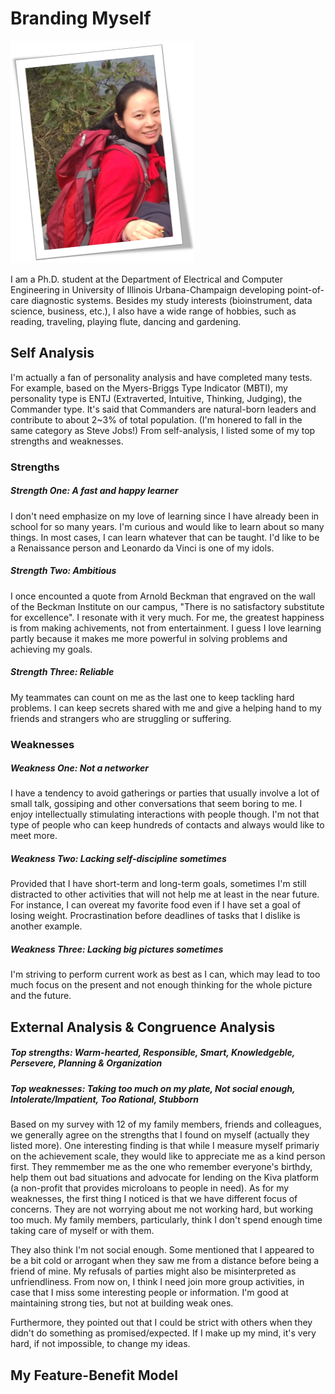 # Branding Myself
![Me](https://github.com/FuAdventure/Brand-Yourself/blob/master/Me.PNG)

I am a Ph.D. student at the Department of Electrical and Computer Engineering in University of Illinois Urbana-Champaign developing point-of-care diagnostic systems. Besides my study interests (bioinstrument, data science, business, etc.), I also have a wide range of hobbies, such as reading, traveling, playing flute, dancing and gardening. 

## Self Analysis
I'm actually a fan of personality analysis and have completed many tests. For example, based on the Myers-Briggs Type Indicator (MBTI), my personality type is ENTJ (Extraverted, Intuitive, Thinking, Judging), the Commander type. It's said that Commanders are natural-born leaders and contribute to about 2~3% of total population. (I'm honered to fall in the same category as Steve Jobs!) From self-analysis, I listed some of my top strengths and weaknesses.
### Strengths
##### Strength One: A fast and happy learner
I don't need emphasize on my love of learning since I have already been in school for so many years. I'm curious and would like to learn about so many things. In most cases, I can learn whatever that can be taught. I'd like to be a Renaissance person and Leonardo da Vinci is one of my idols.
##### Strength Two: Ambitious
I once encounted a quote from Arnold Beckman that engraved on the wall of the Beckman Institute on our campus, "There is no satisfactory substitute for excellence". I resonate with it very much. For me, the greatest happiness is from making achivements, not from entertainment. I guess I love learning partly because it makes me more powerful in solving problems and achieving my goals.
##### Strength Three: Reliable 
My teammates can count on me as the last one to keep tackling hard problems. I can keep secrets shared with me and give a helping hand to my friends and strangers who are struggling or suffering.
### Weaknesses
##### Weakness One: Not a networker
I have a tendency to avoid gatherings or parties that usually involve a lot of small talk, gossiping and other conversations that seem boring to me. I enjoy intellectually stimulating interactions with people though. I'm not that type of people who can keep hundreds of contacts and always would like to meet more.
##### Weakness Two: Lacking self-discipline sometimes
Provided that I have short-term and long-term goals, sometimes I'm still distracted to other activities that will not help me at least in the near future. For instance, I can overeat my favorite food even if I have set a goal of losing weight. Procrastination before deadlines of tasks that I dislike is another example.
##### Weakness Three: Lacking big pictures sometimes
I'm striving to perform current work as best as I can, which may lead to too much focus on the present and not enough thinking for the whole picture and the future.

## External Analysis & Congruence Analysis
##### Top strengths: Warm-hearted, Responsible, Smart, Knowledgeble, Persevere, Planning & Organization
##### Top weaknesses: Taking too much on my plate, Not social enough, Intolerate/Impatient, Too Rational, Stubborn
Based on my survey with 12 of my family members, friends and colleagues, we generally agree on the strengths that I found on myself (actually they listed more). One interesting finding is that while I measure myself primariy on the achievement scale, they would like to appreciate me as a kind person first. They remmember me as the one who remember everyone's birthdy, help them out bad situations and advocate for lending on the Kiva platform (a non-profit that provides microloans to people in need).
As for my weaknesses, the first thing I noticed is that we have different focus of concerns. They are not worrying about me not working hard, but working too much. My family members, particularly, think I don't spend enough time taking care of myself or with them. 

They also think I'm not social enough. Some mentioned that I appeared to be a bit cold or arrogant when they saw me from a distance before being a friend of mine. My refusals of parties might also be misinterpreted as unfriendliness. From now on, I think I need join more group activities, in case that I miss some interesting people or information. I'm good at maintaining strong ties, but not at building weak ones.

Furthermore, they pointed out that I could be strict with others when they didn't do something as promised/expected. If I make up my mind, it's very hard, if not impossible, to change my ideas.

## My Feature-Benefit Model
